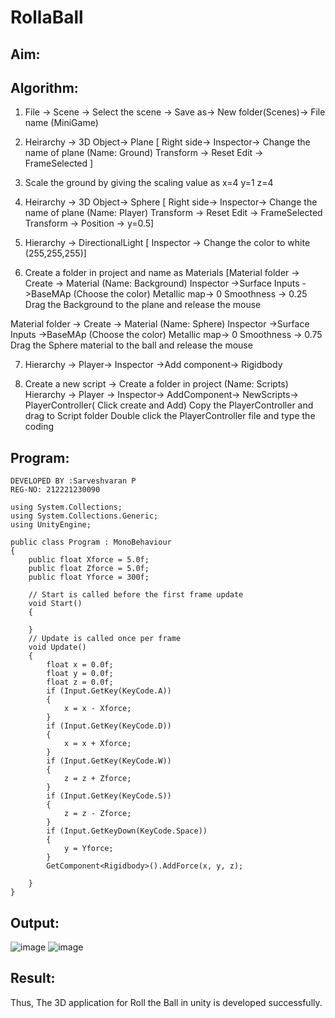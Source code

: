 # RollaBall

## Aim:

## Algorithm:

1. File -> Scene -> Select the scene -> Save as-> New folder(Scenes)-> File name (MiniGame)

2. Heirarchy -> 3D Object-> Plane 
[ Right side-> Inspector-> Change the name of plane (Name: Ground)
Transform -> Reset
Edit -> FrameSelected ]

3. Scale the ground by giving the scaling value as x=4 y=1 z=4

4. Heirarchy -> 3D Object-> Sphere
[ Right side-> Inspector-> Change the name of plane (Name: Player)
Transform -> Reset
Edit -> FrameSelected 
Transform -> Position -> y=0.5]

5. Hierarchy -> DirectionalLight
[ Inspector -> Change the color to white (255,255,255)]

6. Create a folder in project and name as Materials
[Material folder -> Create -> Material (Name: Background)
Inspector ->Surface Inputs ->BaseMAp (Choose the color)
Metallic map-> 0
Smoothness -> 0.25
Drag the Background to the plane and release the mouse

Material folder -> Create -> Material (Name: Sphere)
Inspector ->Surface Inputs ->BaseMAp (Choose the color)
Metallic map-> 0
Smoothness -> 0.75
Drag the Sphere material to the ball and release the mouse

 7. Hierarchy -> Player-> Inspector ->Add component-> Rigidbody

8. Create a new script -> Create a folder in project (Name: Scripts)
Hierarchy -> Player -> Inspector-> AddComponent-> NewScripts-> PlayerController( Click create and Add)
Copy the PlayerController and drag to Script folder
Double click the PlayerController file and type the coding

## Program:
~~~
DEVELOPED BY :Sarveshvaran P
REG-NO: 212221230090
~~~
~~~
using System.Collections;
using System.Collections.Generic;
using UnityEngine;

public class Program : MonoBehaviour
{
    public float Xforce = 5.0f;
    public float Zforce = 5.0f;
    public float Yforce = 300f;

    // Start is called before the first frame update
    void Start()
    {

    }
    // Update is called once per frame
    void Update()
    {
        float x = 0.0f;
        float y = 0.0f;
        float z = 0.0f;
        if (Input.GetKey(KeyCode.A))
        {
            x = x - Xforce;
        }
        if (Input.GetKey(KeyCode.D))
        {
            x = x + Xforce;
        }
        if (Input.GetKey(KeyCode.W))
        {
            z = z + Zforce;
        }
        if (Input.GetKey(KeyCode.S))
        {
            z = z - Zforce;
        }
        if (Input.GetKeyDown(KeyCode.Space))
        {
            y = Yforce;
        }
        GetComponent<Rigidbody>().AddForce(x, y, z);

    }
}
~~~
## Output:
![image](https://github.com/Sarvesh993/RollaBall/assets/94881923/4c945b8a-ecf0-4ebc-a2b8-b2dab4f4e5a6)
![image](https://github.com/Sarvesh993/RollaBall/assets/94881923/8706a163-3d93-477f-b607-ba6459cdac16)

## Result:
Thus, The 3D application for Roll the Ball in unity is developed successfully.
